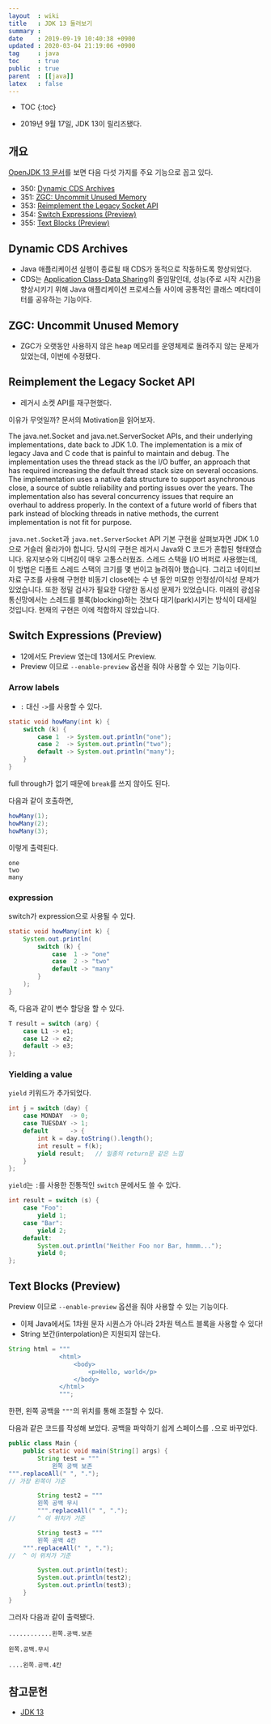 ```yaml
---
layout  : wiki
title   : JDK 13 둘러보기
summary : 
date    : 2019-09-19 10:40:38 +0900
updated : 2020-03-04 21:19:06 +0900
tag     : java
toc     : true
public  : true
parent  : [[java]]
latex   : false
---
```

* TOC
{:toc}

* 2019년 9월 17일, JDK 13이 릴리즈됐다.

## 개요

[OpenJDK 13 문서][open-jdk-13]를 보면 다음 다섯 가지를 주요 기능으로 꼽고 있다.

>
* 350: [Dynamic CDS Archives](https://openjdk.java.net/jeps/350 )
* 351: [ZGC: Uncommit Unused Memory](https://openjdk.java.net/jeps/351 )
* 353: [Reimplement the Legacy Socket API](https://openjdk.java.net/jeps/353 )
* 354: [Switch Expressions (Preview)](https://openjdk.java.net/jeps/354 )
* 355: [Text Blocks (Preview)](https://openjdk.java.net/jeps/355 )

## Dynamic CDS Archives

* Java 애플리케이션 실행이 종료될 때 CDS가 동적으로 작동하도록 향상되었다.
* CDS는 [Application Class-Data Sharing](https://openjdk.java.net/jeps/310 )의 줄임말인데, 성능(주로 시작 시간)을 향상시키기 위해 Java 애플리케이션 프로세스들 사이에 공통적인 클래스 메타데이터를 공유하는 기능이다.

## ZGC: Uncommit Unused Memory

* ZGC가 오랫동안 사용하지 않은 heap 메모리를 운영체제로 돌려주지 않는 문제가 있었는데, 이번에 수정됐다.

## Reimplement the Legacy Socket API

* 레거시 소켓 API를 재구현했다.

이유가 무엇일까? 문서의 Motivation을 읽어보자.

>
The java.net.Socket and java.net.ServerSocket APIs, and their underlying implementations, date back to JDK 1.0. The implementation is a mix of legacy Java and C code that is painful to maintain and debug. The implementation uses the thread stack as the I/O buffer, an approach that has required increasing the default thread stack size on several occasions. The implementation uses a native data structure to support asynchronous close, a source of subtle reliability and porting issues over the years. The implementation also has several concurrency issues that require an overhaul to address properly. In the context of a future world of fibers that park instead of blocking threads in native methods, the current implementation is not fit for purpose.

`java.net.Socket`과 `java.net.ServerSocket` API 기본 구현을 살펴보자면 JDK 1.0으로 거슬러 올라가야 합니다. 당시의 구현은 레거시 Java와 C 코드가 혼합된 형태였습니다. 유지보수와 디버깅이 매우 고통스러웠죠.
스레드 스택을 I/O 버퍼로 사용했는데, 이 방법은 디폴트 스레드 스택의 크기를 몇 번이고 늘려줘야 했습니다.
그리고 네이티브 자료 구조를 사용해 구현한 비동기 close에는 수 년 동안 미묘한 안정성/이식성 문제가 있었습니다.
또한 정밀 검사가 필요한 다양한 동시성 문제가 있었습니다. 미래의 광섬유 통신망에서는 스레드를 블록(blocking)하는 것보다 대기(park)시키는 방식이 대세일 것입니다. 현재의 구현은 이에 적합하지 않았습니다.


## Switch Expressions (Preview)

* 12에서도 Preview 였는데 13에서도 Preview.
* Preview 이므로 `--enable-preview` 옵션을 줘야 사용할 수 있는 기능이다.

### Arrow labels

* `:` 대신 `->`를 사용할 수 있다.

```java
static void howMany(int k) {
    switch (k) {
        case 1  -> System.out.println("one");
        case 2  -> System.out.println("two");
        default -> System.out.println("many");
    }
}
```

full through가 없기 때문에 `break`를 쓰지 않아도 된다.

다음과 같이 호출하면,

```java
howMany(1);
howMany(2);
howMany(3);
```

이렇게 출력된다.

```
one
two
many
```

### expression

switch가 expression으로 사용될 수 있다.

```java
static void howMany(int k) {
    System.out.println(
        switch (k) {
            case  1 -> "one"
            case  2 -> "two"
            default -> "many"
        }
    );
}
```

즉, 다음과 같이 변수 할당을 할 수 있다.

```java
T result = switch (arg) {
    case L1 -> e1;
    case L2 -> e2;
    default -> e3;
};
```

### Yielding a value

`yield` 키워드가 추가되었다.

```java
int j = switch (day) {
    case MONDAY  -> 0;
    case TUESDAY -> 1;
    default      -> {
        int k = day.toString().length();
        int result = f(k);
        yield result;   // 일종의 return문 같은 느낌
    }
};
```

`yield`는 `:`를 사용한 전통적인 `switch` 문에서도 쓸 수 있다.

```java
int result = switch (s) {
    case "Foo": 
        yield 1;
    case "Bar":
        yield 2;
    default:
        System.out.println("Neither Foo nor Bar, hmmm...");
        yield 0;
};
```

## Text Blocks (Preview)

Preview 이므로 `--enable-preview` 옵션을 줘야 사용할 수 있는 기능이다.

* 이제 Java에서도 1차원 문자 시퀀스가 아니라 2차원 텍스트 블록을 사용할 수 있다!
* String 보간(interpolation)은 지원되지 않는다.

```java
String html = """
              <html>
                  <body>
                      <p>Hello, world</p>
                  </body>
              </html>
              """;
```

한편, 왼쪽 공백을 `"""`의 위치를 통해 조절할 수 있다.

다음과 같은 코드를 작성해 보았다. 공백을 파악하기 쉽게 스페이스를 `.`으로 바꾸었다.

```java
public class Main {
    public static void main(String[] args) {
        String test = """
            왼쪽 공백 보존
""".replaceAll(" ", ".");
// 가장 왼쪽이 기준

        String test2 = """
        왼쪽 공백 무시
        """.replaceAll(" ", ".");
//      ^ 이 위치가 기준

        String test3 = """
        왼쪽 공백 4칸
    """.replaceAll(" ", ".");
//  ^ 이 위치가 기준

        System.out.println(test);
        System.out.println(test2);
        System.out.println(test3);
    }
}
```

그러자 다음과 같이 출력됐다.

```
............왼쪽.공백.보존

왼쪽.공백.무시

....왼쪽.공백.4칸
```


## 참고문헌

* [JDK 13][open-jdk-13]

[open-jdk-13]: https://openjdk.java.net/projects/jdk/13/
